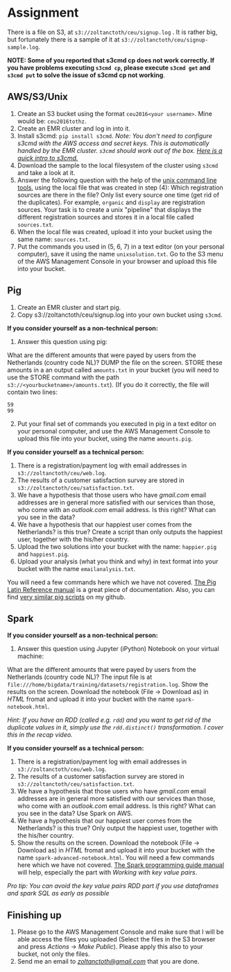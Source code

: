 Assignment
==========

There is a file on S3, at `s3://zoltanctoth/ceu/signup.log` . It is rather big, but fortunately there is a sample of it at `s3://zoltanctoth/ceu/signup-sample.log`.

**NOTE: Some of you reported that s3cmd cp does not work correctly. If you have problems executing `s3cmd cp`, please execute `s3cmd get` and `s3cmd put` to solve the issue of s3cmd cp not working**.

AWS/S3/Unix
-----------
1. Create an S3 bucket using the format `ceu2016<your username>`. Mine would be: `ceu2016tothz`.
2. Create an EMR cluster and log in into it.
3. Install s3cmd: `pip install s3cmd`. *Note: You don't need to configure s3cmd with the AWS access and secret keys. This is automatically handled by the EMR cluster. `s3cmd` should work out of the box. [Here is a quick intro to s3cmd.](http://s3tools.org/s3cmd-howto)*
4. Download the sample to the local filesystem of the cluster using `s3cmd` and take a look at it.
5. Answer the following question with the help of the [unix command line tools](https://github.com/zoltanctoth/bigdata-training/blob/master/commandline.md),
   using the local file that was created in step (4):
   Which registration sources are there in the file? Only list every source one
   time (get rid of the duplicates). For example, `organic` and `display` are
   registration sources. Your task is to create a unix "pipeline" that displays
   the different registration sources and stores it in a local file called `sources.txt`.
6. When the local file was created, upload it into your bucket using the same name: `sources.txt`.
7. Put the commands you used in (5, 6, 7) in a text editor (on your personal computer), save it using the name `unixsolution.txt`. Go to the S3 menu of the AWS Management Console in your browser and upload this file into your bucket.

Pig
---
1. Create an EMR cluster and start pig.
2. Copy s3://zoltanctoth/ceu/signup.log into your own bucket using `s3cmd`.

**If you consider yourself as a non-technical person:**

1. Answer this question using pig:

 What are the different amounts that were payed by users from the Netherlands (country code NL)? DUMP the file on the screen. STORE these amounts in a an output called `amounts.txt` in your bucket (you will need to use the STORE command with the path `s3://<yourbucketname>/amounts.txt`). (If you do it correctly, the file will contain two lines:
```
59
99
```
2. Put your final set of commands you executed in pig in a text editor on your personal computer, and use the AWS Management Console to upload this file into your bucket, using the name `amounts.pig`.

**If you consider yourself as a technical person:**

1. There is a registration/payment log with email addresses in `s3://zoltanctoth/ceu/web.log`.
2. The results of a customer satisfaction survey are stored in `s3://zoltanctoth/ceu/satisfaction.txt`.
3. We have a hypothesis that those users who have *gmail.com* email addresses are in general more satisfied with our services than those,
who come with an *outlook.com* email address. Is this right? What can you see in the data?
4. We have a hypothesis that our happiest user comes from the Netherlands? is this true? Create a script than only outputs the happiest user, together with the his/her country.
5. Upload the two solutions into your bucket with the name: `happier.pig` and `happiest.pig`.
6. Upload your analysis (what you think and why) in text format into your bucket with the name `emailanalysis.txt`.

 You will need a few commands here which we have not covered. [The Pig Latin Reference manual](http://pig.apache.org/docs/r0.14.0/basic.html) is a great piece of documentation. Also, you can find [very similar pig scripts](https://github.com/zoltanctoth/bigdata-training/tree/master/pig/solutions) on my github.

Spark
---
**If you consider yourself as a non-technical person:**

1. Answer this question using Jupyter (iPython) Notebook on your virtual machine:

 What are the different amounts that were payed by users from the Netherlands (country code NL)? The input file is at `file:///home/bigdata/training/datasets/registration.log`. Show the results on the screen. Download the notebook (File -> Download as) in *HTML* fromat and upload it into your bucket with the name `spark-notebook.html`. 
 
 *Hint: If you have an RDD (called e.g. `rdd`) and you want to get rid of the duplicate values in it, simply use the `rdd.distinct()` transformation. I cover this in the recap video.*

**If you consider yourself as a technical person:**

1. There is a registration/payment log with email addresses in `s3://zoltanctoth/ceu/web.log`.
2. The results of a customer satisfaction survey are stored in `s3://zoltanctoth/ceu/satisfaction.txt`.
3. We have a hypothesis that those users who have *gmail.com* email addresses are in general more satisfied with our services than those,
who come with an *outlook.com* email address. Is this right? What can you see in the data? Use Spark on AWS.
4. We have a hypothesis that our happiest user comes from the Netherlands? is this true? Only output the happiest user, together with the his/her country.
5. Show the results on the screen. Download the notebook (File -> Download as) in *HTML* fromat and upload it into your bucket with the name `spark-advanced-notebook.html`. 
 You will need a few commands here which we have not covered. [The Spark programming guide manual](http://spark.apache.org/docs/latest/programming-guide.html#working-with-key-value-pairs) will help, especially the part with *Working with key value pairs*.

*Pro tip: You can avoid the key value pairs RDD part if you use dataframes and spark SQL as early as possible*


Finishing up
----------
1. Please go to the AWS Management Console and make sure that
I will be able access the files you uploaded (Select the files in the S3 browser and press *Actions* -> *Make Public*). Please apply this also to your bucket, not only the files.
2. Send me an email to *zoltanctoth@gmail.com* that you are done.
